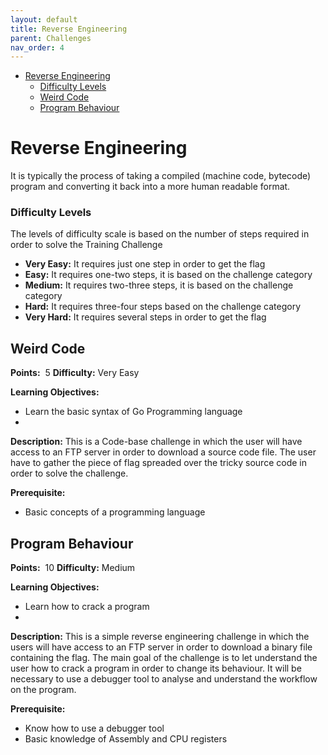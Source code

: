 ```yaml
---
layout: default
title: Reverse Engineering
parent: Challenges
nav_order: 4
---
```


- [Reverse Engineering](#reverse-engineering)
    - [Difficulty Levels](#difficulty-levels)
  - [Weird Code](#weird-code)
  - [Program Behaviour](#program-behaviour)

# Reverse Engineering

 It is typically the process of taking a compiled (machine code,
 bytecode) program and converting it back into a more human readable format.


### Difficulty Levels

The levels of difficulty scale is based on the number of steps required in order to solve the
Training Challenge

- __Very Easy​:__ It requires just one step in order to get the flag
- __Easy:__​ It requires one-two steps, it is based on the challenge category
- __Medium​:__ It requires two-three steps, it is based on the challenge category
- __Hard:__ ​It requires three-four steps based on the challenge category
- __Very Hard:__​ It requires several steps in order to get the flag


## Weird Code

**Points:** ​ 5 **Difficulty:** ​Very Easy

**Learning Objectives:**

- Learn the basic syntax of Go Programming language
-
**Description:** ​This is a Code-base challenge in which the user will have access to an FTP
server in order to download a source code file. The user have to gather the piece of flag
spreaded over the tricky source code in order to solve the challenge.

**Prerequisite:**
- Basic concepts of a programming language

## Program Behaviour

**Points:** ​ 10 **Difficulty:** ​Medium

**Learning Objectives:**

- Learn how to crack a program
-
**Description:** ​This is a simple reverse engineering challenge in which the users will have
access to an FTP server in order to download a binary file containing the flag. The main goal
of the challenge is to let understand the user how to crack a program in order to change its
behaviour. It will be necessary to use a debugger tool to analyse and understand the
workflow on the program.

**Prerequisite:**
- Know how to use a debugger tool
- Basic knowledge of Assembly and CPU registers
